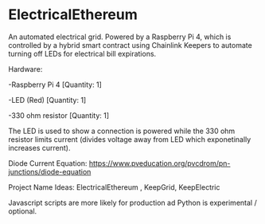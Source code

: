 # ElectricalEthereum

An automated electrical grid.
Powered by a Raspberry Pi 4, which is controlled by a hybrid smart contract using Chainlink Keepers to automate turning off LEDs for electrical bill expirations. 

Hardware: 

-Raspberry Pi 4 [Quantity: 1]

-LED (Red) [Quantity: 1]

-330 ohm resistor [Quantity: 1]

The LED is used to show a connection is powered while the 330 ohm resistor limits current (divides voltage away from LED which exponetinally increases current).

Diode Current Equation: https://www.pveducation.org/pvcdrom/pn-junctions/diode-equation

Project Name Ideas: ElectricalEthereum , KeepGrid, KeepElectric  

Javascript scripts are more likely for production ad Python is experimental / optional. 

